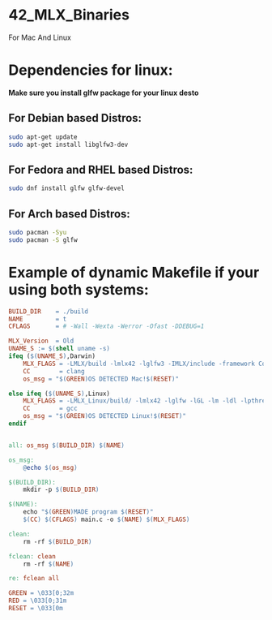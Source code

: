 # 42_MLX_Binaries
For Mac And Linux

# Dependencies for linux:
**Make sure you install glfw package for your linux desto**

## For Debian based Distros:
```bash
sudo apt-get update
sudo apt-get install libglfw3-dev
```

## For Fedora and RHEL based Distros:
```bash
sudo dnf install glfw glfw-devel
```

## For Arch based Distros:
```bash
sudo pacman -Syu
sudo pacman -S glfw
```

# Example of dynamic Makefile if your using both systems:
```Makefile
BUILD_DIR    = ./build
NAME		 = t
CFLAGS       = # -Wall -Wexta -Werror -Ofast -DDEBUG=1 

MLX_Version  = Old
UNAME_S := $(shell uname -s)
ifeq ($(UNAME_S),Darwin)
	MLX_FLAGS = -LMLX/build -lmlx42 -lglfw3 -IMLX/include -framework Cocoa -framework OpenGL -framework IOKit
	CC        = clang
	os_msg = "$(GREEN)OS DETECTED Mac!$(RESET)"

else ifeq ($(UNAME_S),Linux)
	MLX_FLAGS = -LMLX_Linux/build/ -lmlx42 -lglfw -lGL -lm -ldl -lpthread -lX11 -I MLX_Linux/include
	CC		  = gcc
	os_msg = "$(GREEN)OS DETECTED Linux!$(RESET)"
endif


all: os_msg $(BUILD_DIR) $(NAME)

os_msg:
	@echo $(os_msg)

$(BUILD_DIR):
	mkdir -p $(BUILD_DIR)

$(NAME):
	echo "$(GREEN)MADE program $(RESET)"
	$(CC) $(CFLAGS) main.c -o $(NAME) $(MLX_FLAGS)

clean:
	rm -rf $(BUILD_DIR)

fclean: clean
	rm -rf $(NAME)

re: fclean all

GREEN = \033[0;32m
RED = \033[0;31m
RESET = \033[0m
```
